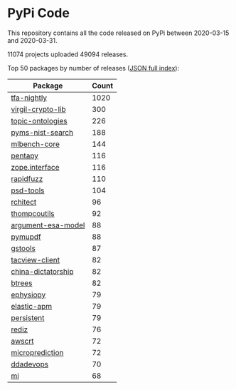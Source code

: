 # PyPi Code

This repository contains all the code released on PyPi between 2020-03-15 and 2020-03-31.

11074 projects uploaded 49094 releases. 

Top 50 packages by number of releases ([JSON full index](./index.json)):

| Package   | Count |
|-----------|-------|
| [tfa-nightly](https://github.com/pypi-data/pypi-code-51/tree/import/tfa-nightly) | 1020 |
| [virgil-crypto-lib](https://github.com/pypi-data/pypi-code-51/tree/import/virgil-crypto-lib) | 300 |
| [topic-ontologies](https://github.com/pypi-data/pypi-code-51/tree/import/topic-ontologies) | 226 |
| [pyms-nist-search](https://github.com/pypi-data/pypi-code-51/tree/import/pyms-nist-search) | 188 |
| [mlbench-core](https://github.com/pypi-data/pypi-code-51/tree/import/mlbench-core) | 144 |
| [pentapy](https://github.com/pypi-data/pypi-code-51/tree/import/pentapy) | 116 |
| [zope.interface](https://github.com/pypi-data/pypi-code-51/tree/import/zope.interface) | 116 |
| [rapidfuzz](https://github.com/pypi-data/pypi-code-51/tree/import/rapidfuzz) | 110 |
| [psd-tools](https://github.com/pypi-data/pypi-code-51/tree/import/psd-tools) | 104 |
| [rchitect](https://github.com/pypi-data/pypi-code-51/tree/import/rchitect) | 96 |
| [thompcoutils](https://github.com/pypi-data/pypi-code-51/tree/import/thompcoutils) | 92 |
| [argument-esa-model](https://github.com/pypi-data/pypi-code-51/tree/import/argument-esa-model) | 88 |
| [pymupdf](https://github.com/pypi-data/pypi-code-51/tree/import/pymupdf) | 88 |
| [gstools](https://github.com/pypi-data/pypi-code-51/tree/import/gstools) | 87 |
| [tacview-client](https://github.com/pypi-data/pypi-code-51/tree/import/tacview-client) | 82 |
| [china-dictatorship](https://github.com/pypi-data/pypi-code-51/tree/import/china-dictatorship) | 82 |
| [btrees](https://github.com/pypi-data/pypi-code-51/tree/import/btrees) | 82 |
| [ephysiopy](https://github.com/pypi-data/pypi-code-51/tree/import/ephysiopy) | 79 |
| [elastic-apm](https://github.com/pypi-data/pypi-code-51/tree/import/elastic-apm) | 79 |
| [persistent](https://github.com/pypi-data/pypi-code-51/tree/import/persistent) | 79 |
| [rediz](https://github.com/pypi-data/pypi-code-51/tree/import/rediz) | 76 |
| [awscrt](https://github.com/pypi-data/pypi-code-51/tree/import/awscrt) | 72 |
| [microprediction](https://github.com/pypi-data/pypi-code-51/tree/import/microprediction) | 72 |
| [ddadevops](https://github.com/pypi-data/pypi-code-51/tree/import/ddadevops) | 70 |
| [mi](https://github.com/pypi-data/pypi-code-51/tree/import/mi) | 68 |
